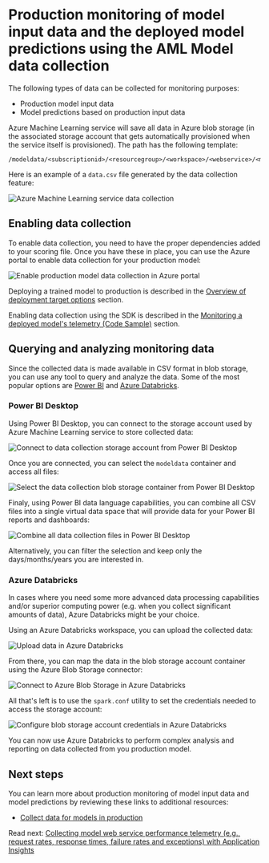 # Production monitoring of model input data and the deployed model predictions using the AML Model data collection

The following types of data can be collected for monitoring purposes:

- Production model input data
- Model predictions based on production input data

Azure Machine Learning service will save all data in Azure blob storage (in the associated storage account that gets automatically provisioned when the service itself is provisioned). The path has the following template:

```
/modeldata/<subscriptionid>/<resourcegroup>/<workspace>/<webservice>/<model>/<version>/<identifier>/<year>/<month>/<day>/data.csv
```

Here is an example of a `data.csv` file generated by the data collection feature:

![Azure Machine Learning service data collection](./media/azureml-data-collection-blob.png)

## Enabling data collection

To enable data collection, you need to have the proper dependencies added to your scoring file. Once you have these in place, you can use the Azure portal to enable data collection for your production model:

![Enable production model data collection in Azure portal](./media/azureml-data-collection-enable.png)

Deploying a trained model to production is described in the [Overview of deployment target options](../../model-deployment/deployment-target-options.md) section.

Enabling data collection using the SDK is described in the [Monitoring a deployed model's telemetry (Code Sample)](../monitoring-telemetry-code-sample.md) section.

## Querying and analyzing monitoring data

Since the collected data is made available in CSV format in blob storage, you can use any tool to query and analyze the data. Some of the most popular options are [Power BI](https://powerbi.microsoft.com/en-us/desktop/) and [Azure Databricks](https://azure.microsoft.com/en-us/services/databricks/).

### Power BI Desktop

Using Power BI Desktop, you can connect to the storage account used by Azure Machine Learning service to store collected data:

![Connect to data collection storage account from Power BI Desktop](./media/azureml-data-collection-powerbi-1.png)

Once you are connected, you can select the `modeldata` container and access all files:

![Select the data collection blob storage container from Power BI Desktop](./media/azureml-data-collection-powerbi-2.png)

Finaly, using Power BI data language capabilities, you can combine all CSV files into a single virtual data space that will provide data for your Power BI reports and dashboards:

![Combine all data collection files in Power BI Desktop](./media/azureml-data-collection-powerbi-3.png)

Alternatively, you can filter the selection and keep only the days/months/years you are interested in.

### Azure Databricks

In cases where you need some more advanced data processing capabilities and/or superior computing power (e.g. when you collect significant amounts of data), Azure Databricks might be your choice.

Using an Azure Databricks workspace, you can upload the collected data:

![Upload data in Azure Databricks](./media/azureml-data-collection-databricks-1.png)

From there, you can map the data in the blob storage account container using the Azure Blob Storage connector:

![Connect to Azure Blob Storage in Azure Databricks](./media/azureml-data-collection-databricks-2.png)

All that's left is to use the `spark.conf` utility to set the credentials needed to access the storage account:

![Configure blob storage account credentials in Azure Databricks](./media/azureml-data-collection-databricks-3.png)

You can now use Azure Databricks to perform complex analysis and reporting on data collected from you production model.

## Next steps

You can learn more about production monitoring of model input data and model predictions by reviewing these links to additional resources:

- [Collect data for models in production](https://docs.microsoft.com/en-us/azure/machine-learning/service/how-to-enable-data-collection)

Read next: [Collecting model web service performance telemetry (e.g., request rates, response times, failure rates and exceptions) with Application Insights](./model-webservice-performance-telemetry.md)